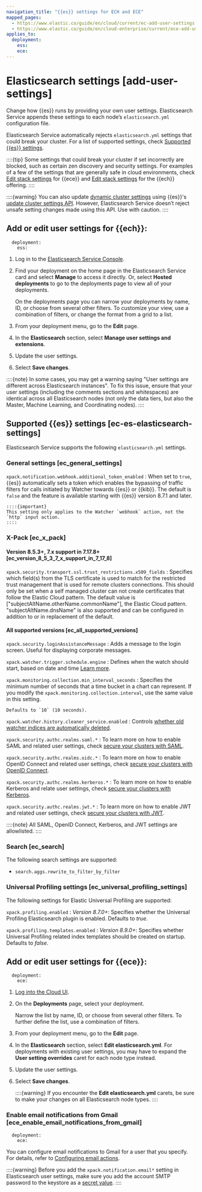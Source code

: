 ```yaml
---
navigation_title: "{{es}} settings for ECH and ECE"
mapped_pages:
  - https://www.elastic.co/guide/en/cloud/current/ec-add-user-settings.html#ec-es-elasticsearch-settings
  - https://www.elastic.co/guide/en/cloud-enterprise/current/ece-add-user-settings.html#ece-change-user-settings-examples
applies_to:
  deployment:
    ess: 
    ece:
---
```


# Elasticsearch settings [add-user-settings]

Change how {{es}} runs by providing your own user settings. Elasticsearch Service appends these settings to each node’s `elasticsearch.yml` configuration file.

Elasticsearch Service automatically rejects `elasticsearch.yml` settings that could break your cluster. For a list of supported settings, check [Supported {{es}} settings](#TODO).

::::{tip}
Some settings that could break your cluster if set incorrectly are blocked, such as certain zen discovery and security settings. For examples of a few of the settings that are generally safe in cloud environments, check [Edit stack settings](docs-content://deploy-manage/deploy/cloud-enterprise/edit-stack-settings.md) for {{ece}} and  [Edit stack settings](docs-content://deploy-manage/deploy/elastic-cloud/edit-stack-settings.md) for the {{ech}} offering.
::::

::::{warning}
You can also update [dynamic cluster settings](docs-content://deploy-manage/deploy/self-managed/configure-elasticsearch.md#dynamic-cluster-setting) using {{es}}'s [update cluster settings API](https://www.elastic.co/docs/api/doc/elasticsearch/operation/operation-cluster-put-settings). However, Elasticsearch Service doesn’t reject unsafe setting changes made using this API. Use with caution.
::::

## Add or edit user settings for {{ech}}:
```{applies_to}
  deployment:
    ess: 
```

1. Log in to the [Elasticsearch Service Console](https://cloud.elastic.co?page=docs&placement=docs-body).
2. Find your deployment on the home page in the Elasticsearch Service card and select **Manage** to access it directly. Or, select **Hosted deployments** to go to the deployments page to view all of your deployments.

    On the deployments page you can narrow your deployments by name, ID, or choose from several other filters. To customize your view, use a combination of filters, or change the format from a grid to a list.

3. From your deployment menu, go to the **Edit** page.
4. In the **Elasticsearch** section, select **Manage user settings and extensions**.
5. Update the user settings.
6. Select **Save changes**.

::::{note}
In some cases, you may get a warning saying "User settings are different across Elasticsearch instances". To fix this issue, ensure that your user settings (including the comments sections and whitespaces) are identical across all Elasticsearch nodes (not only the data tiers, but also the Master, Machine Learning, and Coordinating nodes).
::::

## Supported {{es}} settings [ec-es-elasticsearch-settings]

Elasticsearch Service supports the following `elasticsearch.yml` settings.

### General settings [ec_general_settings]

`xpack.notification.webhook.additional_token_enabled`
:   When set to `true`, {{es}} automatically sets a token which enables the bypassing of traffic filters for calls initiated by Watcher towards {{es}} or {{kib}}. The default is `false` and the feature is available starting with {{es}} version 8.7.1 and later.

    ::::{important}
    This setting only applies to the Watcher `webhook` action, not the `http` input action.
    ::::


### X-Pack [ec_x_pack]

#### Version 8.5.3+, 7.x support in 7.17.8+ [ec_version_8_5_3_7_x_support_in_7_17_8]

`xpack.security.transport.ssl.trust_restrictions.x509_fields`
:   Specifies which field(s) from the TLS certificate is used to match for the restricted trust management that is used for remote clusters connections. This should only be set when a self managed cluster can not create certificates that follow the Elastic Cloud pattern. The default value is ["subjectAltName.otherName.commonName"], the Elastic Cloud pattern. "subjectAltName.dnsName" is also supported and can be configured in addition to or in replacement of the default.


#### All supported versions [ec_all_supported_versions]

`xpack.security.loginAssistanceMessage`
:   Adds a message to the login screen. Useful for displaying corporate messages.

`xpack.watcher.trigger.schedule.engine`
:   Defines when the watch should start, based on date and time [Learn more](docs-content://explore-analyze/alerts-cases/watcher/schedule-types.md).

`xpack.monitoring.collection.min_interval_seconds`
:   Specifies the minimum number of seconds that a time bucket in a chart can represent. If you modify the `xpack.monitoring.collection.interval`, use the same value in this setting.

    Defaults to `10` (10 seconds).

`xpack.watcher.history.cleaner_service.enabled`
:   Controls [whether old watcher indices are automatically deleted](/reference/elasticsearch/configuration-reference/watcher-settings.md#general-notification-settings).


`xpack.security.authc.realms.saml.*`
:   To learn more on how to enable SAML and related user settings, check [secure your clusters with SAML](docs-content://deploy-manage/users-roles/cluster-or-deployment-auth/saml.md).

`xpack.security.authc.realms.oidc.*`
:   To learn more on how to enable OpenID Connect and related user settings, check [secure your clusters with OpenID Connect](docs-content://deploy-manage/users-roles/cluster-or-deployment-auth/openid-connect.md).

`xpack.security.authc.realms.kerberos.*`
:   To learn more on how to enable Kerberos and relate user settings, check [secure your clusters with Kerberos](docs-content://deploy-manage/users-roles/cluster-or-deployment-auth/kerberos.md).

`xpack.security.authc.realms.jwt.*`
:   To learn more on how to enable JWT and related user settings, check [secure your clusters with JWT](docs-content://deploy-manage/users-roles/cluster-or-deployment-auth/jwt.md).

::::{note}
All SAML, OpenID Connect, Kerberos, and JWT settings are allowlisted.
::::


### Search [ec_search]

The following search settings are supported:

* `search.aggs.rewrite_to_filter_by_filter`

### Universal Profiling settings [ec_universal_profiling_settings]

The following settings for Elastic Universal Profiling are supported:

`xpack.profiling.enabled`
:   *Version 8.7.0+*: Specifies whether the Universal Profiling Elasticsearch plugin is enabled. Defaults to *true*.

`xpack.profiling.templates.enabled`
:   *Version 8.9.0+*: Specifies whether Universal Profiling related index templates should be created on startup. Defaults to *false*.

## Add or edit user settings for {{ece}}:
```{applies_to}
  deployment:
    ece: 
```

1. [Log into the Cloud UI](docs-content://deploy-manage/deploy/cloud-enterprise/log-into-cloud-ui.md).
2. On the **Deployments** page, select your deployment.

    Narrow the list by name, ID, or choose from several other filters. To further define the list, use a combination of filters.

3. From your deployment menu, go to the **Edit** page.
4. In the **Elasticsearch** section, select **Edit elasticsearch.yml**. For deployments with existing user settings, you may have to expand the **User setting overrides** caret for each node type instead.
5. Update the user settings.
6. Select **Save changes**.

    ::::{warning}
    If you encounter the **Edit elasticsearch.yml** carets, be sure to make your changes on all Elasticsearch node types.
    ::::

### Enable email notifications from Gmail [ece_enable_email_notifications_from_gmail]
```{applies_to}
  deployment:
    ece: 
```

You can configure email notifications to Gmail for a user that you specify. For details, refer to [Configuring email actions](docs-content://explore-analyze/alerts-cases/watcher/actions-email.md).

::::{warning}
Before you add the `xpack.notification.email*` setting in Elasticsearch user settings, make sure you add the account SMTP password to the keystore as a [secret value](docs-content://deploy-manage/security/secure-settings.md).
::::